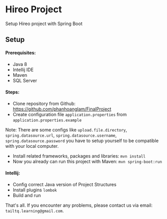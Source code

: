 # Hireo Project

Setup Hireo project with Spring Boot

## Setup

#### Prerequisites:
* Java 8
* Intellij IDE
* Maven
* SQL Server


#### Steps:
- Clone repository from Github: https://github.com/phanhoanglam/FinalProject
- Create configuration file `application.properties` from `application.properties.example`

Note: There are some configs like `upload.file.directory`, `spring.datasource.url`, `spring.datasource.username`, `spring.datasource.password` you have to setup yourself to be compatible with your local computer.

- Install related frameworks, packages and libraries:
`mvn install`
- Now you already can run this project with Maven: `mvn spring-boot:run`


#### Intellij:
- Config correct Java version of Project Structures
- Install plugins `lombok`
- Build and run

That's all. If you encounter any problems, please contact us via email: `tailtq.learning@gmail.com`.
